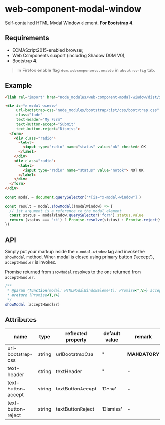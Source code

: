 # web-component-modal-window

Self-contained HTML Modal Window element. **For Bootstrap 4**.

## Requirements

* ECMAScript2015-enabled browser,
* Web Components support (including Shadow DOM V0),
* Bootstrap **4**.

> In Firefox enable flag `dom.webcomponents.enable` in `about:config` tab.

## Example

```html
<link rel="import" href="node_modules/web-component-modal-window/dist/x-modal-window.html">

<div is="x-modal-window"
     url-bootstrap-css="node_modules/bootstrap/dist/css/bootstrap.css"
     class="fade"
     text-header="My Form"
     text-button-accept="Submit"
     text-button-reject="Dismiss">
  <form>
    <div class="radio">
      <label>
        <input type="radio" name="status" value="ok" checked> OK
      </label>
    </div>
    <div class="radio">
      <label>
        <input type="radio" name="status" value="notok"> NOT OK
      </label>
    </div>
  </form>
</div>
```

```javascript
const modal = document.querySelector('*[is="x-modal-window"]')

const result = modal.showModal((modalWindow) => {
  // 1st argument is a reference to the modal element
  const status = modalWindow.querySelector('form').status.value
  return (status === 'ok') ? Promise.resolve(status) : Promise.reject(status)
})
```

## API

Simply put your markup inside the `x-modal-window` tag and invoke the
`showModal` method. When modal is closed using primary button ('accept'),
`acceptHandler` is invoked.

Promise returned from `showModal` resolves to the one returned from
`acceptHandler`.

```javascript
/**
 * @param {function(modal: HTMLModalWindowElement): Promise<T,V>} acceptHandler
 * @return {Promise<T,V>}
 */
showModal (acceptHandler)
```

## Attributes

name | type | reflected property | default value | remark
-----|------|--------------------|---------------|-------
url-bootstrap-css | string | urlBootstrapCss | '' | **MANDATORY**
text-header | string | textHeader | '' | -
text-button-accept | string | textButtonAccept | 'Done' | -
text-button-reject | string | textButtonReject | 'Dismiss' | -
